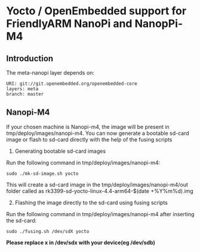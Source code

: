 # Yocto / OpenEmbedded support for FriendlyARM NanoPi and NanopPi-M4

Introduction
-------------------------

The meta-nanopi layer depends on:

	URI: git://git.openembedded.org/openembedded-core
	layers: meta
	branch: master

## Nanopi-M4

If your chosen machine is Nanopi-m4, the image will be present in tmp/deploy/images/nanopi-m4. You can now generate a bootable sd-card image or flash to sd-card directly with the help of the fusing scripts

1) Generating bootable sd-card images

Run the following command in tmp/deploy/images/nanopi-m4:

```
sudo ./mk-sd-image.sh yocto
```

This will create a sd-card image in the tmp/deploy/images/nanopi-m4/out folder called as rk3399-sd-yocto-linux-4.4-arm64-$(date +%Y%m%d).img

2) Flashing the image directly to the sd-card using fusing scripts

Run the following command in tmp/deploy/images/nanopi-m4 after inserting the sd-card:

```
sudo ./fusing.sh /dev/sdX yocto
``` 

**Please replace x in /dev/sdx with your device(eg /dev/sdb)** 
